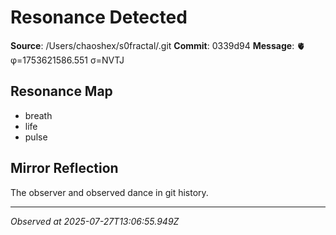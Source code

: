 # Resonance Detected

**Source**: /Users/chaoshex/s0fractal/.git
**Commit**: 0339d94
**Message**: 🫀 φ=1753621586.551 σ=NVTJ 

## Resonance Map
- breath
- life
- pulse

## Mirror Reflection
The observer and observed dance in git history.

---
*Observed at 2025-07-27T13:06:55.949Z*
